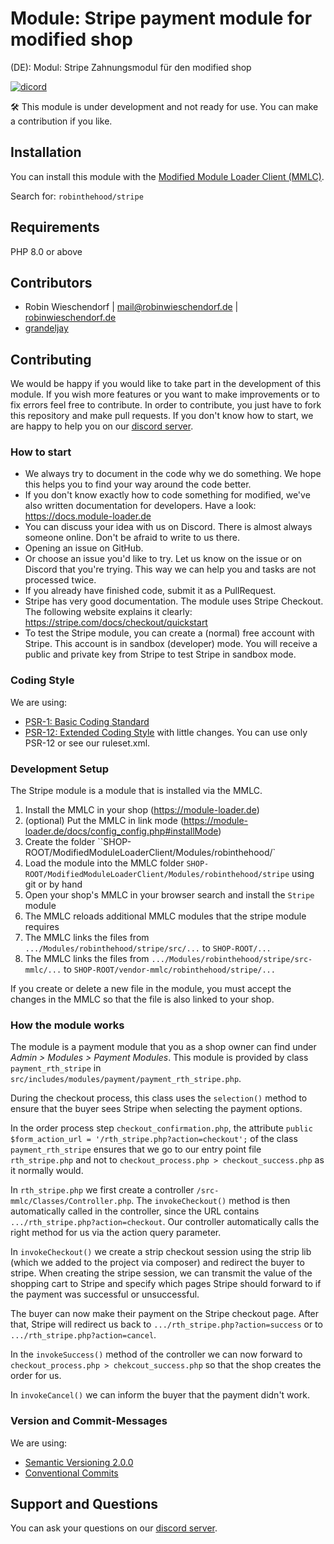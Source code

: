 # Module: Stripe payment module for modified shop
(DE): Modul: Stripe Zahnungsmodul für den modified shop

[![dicord](https://img.shields.io/discord/727190419158597683)](https://discord.gg/9NqwJqP)

🛠 This module is under development and not ready for use. You can make a contribution if you like.

## Installation
You can install this module with the [Modified Module Loader Client (MMLC)](http://module-loader.de).

Search for: `robinthehood/stripe`

## Requirements
PHP 8.0 or above

## Contributors
- Robin Wieschendorf | <mail@robinwieschendorf.de> | [robinwieschendorf.de](https://robinwieschendorf.de)
- [grandeljay](https://github.com/grandeljay)

## Contributing
We would be happy if you would like to take part in the development of this module. If you wish more features or you want to make improvements or to fix errors feel free to contribute. In order to contribute, you just have to fork this repository and make pull requests. If you don't know how to start, we are happy to help you on our [discord server](https://discord.gg/9NqwJqP).

### How to start
- We always try to document in the code why we do something. We hope this helps you to find your way around the code better.
- If you don't know exactly how to code something for modified, we've also written documentation for developers. Have a look: https://docs.module-loader.de
- You can discuss your idea with us on Discord. There is almost always someone online. Don't be afraid to write to us there.
- Opening an issue on GitHub.
- Or choose an issue you'd like to try. Let us know on the issue or on Discord that you're trying. This way we can help you and tasks are not processed twice.
- If you already have finished code, submit it as a PullRequest.
- Stripe has very good documentation. The module uses Stripe Checkout. The following website explains it clearly: https://stripe.com/docs/checkout/quickstart
- To test the Stripe module, you can create a (normal) free account with Stripe. This account is in sandbox (developer) mode. You will receive a public and private key from Stripe to test Stripe in sandbox mode.

### Coding Style
We are using:
- [PSR-1: Basic Coding Standard](https://www.php-fig.org/psr/psr-1/)
- [PSR-12: Extended Coding Style](https://www.php-fig.org/psr/psr-12/) with little changes. You can use only PSR-12 or see our ruleset.xml.

### Development Setup

The Stripe module is a module that is installed via the MMLC.

1. Install the MMLC in your shop (https://module-loader.de)
1. (optional) Put the MMLC in link mode (https://module-loader.de/docs/config_config.php#installMode)
1. Create the folder ``SHOP-ROOT/ModifiedModuleLoaderClient/Modules/robinthehood/`
1. Load the module into the MMLC folder `SHOP-ROOT/ModifiedModuleLoaderClient/Modules/robinthehood/stripe` using git or by hand
1. Open your shop's MMLC in your browser search and install the `Stripe` module
1. The MMLC reloads additional MMLC modules that the stripe module requires
1. The MMLC links the files from `.../Modules/robinthehood/stripe/src/...` to `SHOP-ROOT/...`
1. The MMLC links the files from `.../Modules/robinthehood/stripe/src-mmlc/...` to `SHOP-ROOT/vendor-mmlc/robinthehood/stripe/...`

If you create or delete a new file in the module, you must accept the changes in the MMLC so that the file is also linked to your shop.

### How the module works

The module is a payment module that you as a shop owner can find under *Admin > Modules > Payment Modules*. This module is provided by class `payment_rth_stripe` in `src/includes/modules/payment/payment_rth_stripe.php`.

During the checkout process, this class uses the `selection()` method to ensure that the buyer sees Stripe when selecting the payment options.

In the order process step `checkout_confirmation.php`, the attribute `public $form_action_url = '/rth_stripe.php?action=checkout';` of the class `payment_rth_stripe` ensures that we go to our entry point file `rth_stripe.php` and not to `checkout_process.php > checkout_success.php` as it normally would.

In `rth_stripe.php` we first create a controller `/src-mmlc/Classes/Controller.php`. The `invokeCheckout()` method is then automatically called in the controller, since the URL contains `.../rth_stripe.php?action=checkout`. Our controller automatically calls the right method for us via the action query parameter.

In `invokeCheckout()` we create a strip checkout session using the strip lib (which we added to the project via composer) and redirect the buyer to stripe. When creating the stripe session, we can transmit the value of the shopping cart to Stripe and specify which pages Stripe should forward to if the payment was successful or unsuccessful.

The buyer can now make their payment on the Stripe checkout page. After that, Stripe will redirect us back to `.../rth_stripe.php?action=success` or to `.../rth_stripe.php?action=cancel`.

In the `invokeSuccess()` method of the controller we can now forward to `checkout_process.php > chekcout_success.php` so that the shop creates the order for us.

In `invokeCancel()` we can inform the buyer that the payment didn't work.

### Version and Commit-Messages
We are using:
- [Semantic Versioning 2.0.0](https://semver.org)
- [Conventional Commits](https://www.conventionalcommits.org/en/v1.0.0/)

## Support and Questions
You can ask your questions on our [discord server](https://discord.gg/9NqwJqP).
